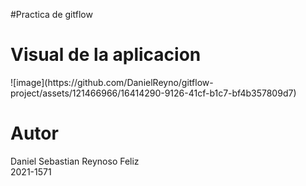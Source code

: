 ﻿#Practica de gitflow

<h1>Visual de la aplicacion</h1>
![image](https://github.com/DanielReyno/gitflow-project/assets/121466966/16414290-9126-41cf-b1c7-bf4b357809d7)

<h1>Autor</h1>
Daniel Sebastian Reynoso Feliz<br>
2021-1571
